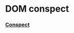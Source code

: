 ﻿# DOM conspect

### [Conspect](https://github.com/AndriiKot/DOM_conspect/tree/main/__00__CONSPECT__)



